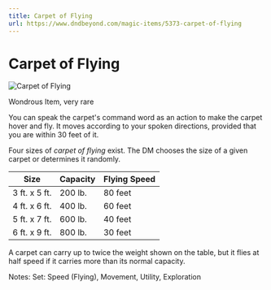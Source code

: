 ```yaml
---
title: Carpet of Flying
url: https://www.dndbeyond.com/magic-items/5373-carpet-of-flying
---
```


# Carpet of Flying

![Carpet of Flying](carpet-of-flying.png)

Wondrous Item, very rare

You can speak the carpet's command word as an action to make the carpet hover and fly. It moves according to your spoken directions, provided that you are within 30 feet of it.

Four sizes of *carpet of flying* exist. The DM chooses the size of a given carpet or determines it randomly.

| Size | Capacity | Flying Speed |
|---|---|---|
| 3 ft. x 5 ft. | 200 lb. | 80 feet |
| 4 ft. x 6 ft. | 400 lb. | 60 feet |
| 5 ft. x 7 ft. | 600 lb. | 40 feet |
| 6 ft. x 9 ft. | 800 lb. | 30 feet |


A carpet can carry up to twice the weight shown on the table, but it flies at half speed if it carries more than its normal capacity.

Notes: Set: Speed (Flying), Movement, Utility, Exploration